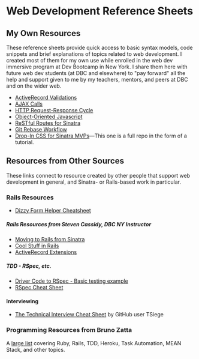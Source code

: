 # Web Development Reference Sheets

## My Own Resources
These reference sheets provide quick access to basic syntax models, code snippets and brief explanations of topics related to web development. I created most of them for my own use while enrolled in the web dev immersive program at Dev Bootcamp in New York. I share them here with future web dev students (at DBC and elsewhere) to "pay forward" all the help and support given to me by my teachers, mentors, and peers at DBC and on the wider web.

* [ActiveRecord Validations](https://github.com/webdevjeffus/reference_sheets/blob/master/activerecord_validations.md)
* [AJAX Calls](https://github.com/webdevjeffus/reference_sheets/blob/master/ajax_calls.md)
* [HTTP Request-Response Cycle](https://github.com/webdevjeffus/reference_sheets/blob/master/http_request_response.md)
* [Object-Oriented Javascript](https://github.com/webdevjeffus/reference_sheets/blob/master/oojs.md)
* [ReSTful Routes for Sinatra](https://github.com/webdevjeffus/reference_sheets/blob/master/restful_routes.md)
* [Git Rebase Workflow](https://github.com/webdevjeffus/reference_sheets/blob/master/git_rebase.md)
* [Drop-In CSS for Sinatra MVPs](https://github.com/webdevjeffus/css-for-sinatra)&mdash;This one is a full repo in the form of a tutorial.


## Resources from Other Sources
These links connect to resource created by other people that support web development in general, and Sinatra- or Rails-based work in particular.

### Rails Resources
* [Dizzy Form Helper Cheatsheet](http://appletree.or.kr/quick_reference_cards/Ruby-Ruby_on_Rails/form-helpers.pdf)

##### Rails Resources from Steven Cassidy, DBC NY Instructor
* [Moving to Rails from Sinatra](https://github.com/nyc-island-foxes-2016/phase-3-guide/blob/nyc/resources/moving-to-rails.md)
* [Cool Stuff in Rails](https://github.com/nyc-island-foxes-2016/phase-3-guide/blob/nyc/resources/cool-stuff-in-rails.md)
* [ActiveRecord Extensions](https://gist.github.com/stevecass/2afff7285a1099e2243f)

##### TDD - RSpec, etc.
* [Driver Code to RSpec - Basic testing example](https://gist.github.com/abinoda/1a0778292dd0aa0cd380)
* [RSpec Cheat Sheet](http://cheat.errtheblog.com/s/rspec)

#### Interviewing
* [The Technical Interview Cheat Sheet](https://gist.github.com/TSiege/cbb0507082bb18ff7e4b) by GitHub user TSiege

### Programming Resources from Bruno Zatta
A [large list](https://gist.github.com/Brunation11/da7fbea0128e8b9242a7) covering Ruby, Rails, TDD, Heroku, Task Automation, MEAN Stack, and other topics.
